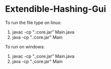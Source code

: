# Extendible-Hashing-Gui
To run the file type on linux:
1. javac -cp ".:core.jar" Main.java
2. java -cp ".:core.jar" Main

To run on windows:
1. javac -cp ".;core.jar" Main.java
2. java -cp ".;core.jar" Main
